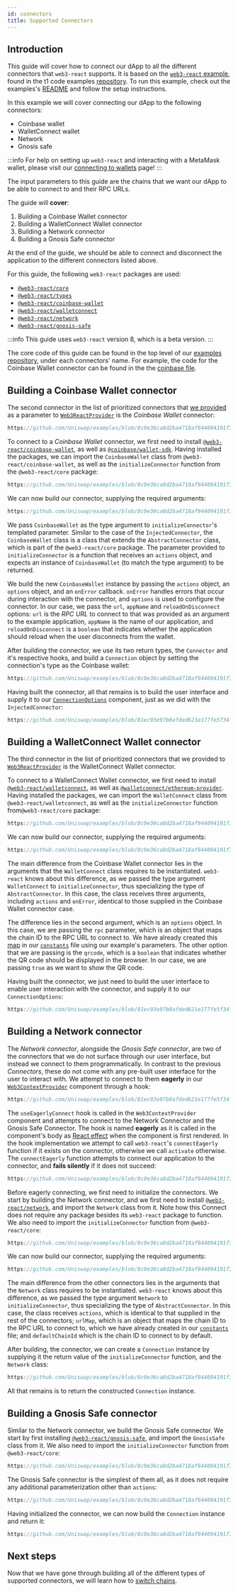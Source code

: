 ```yaml
---
id: connectors
title: Supported Connectors
---     
```


## Introduction

This guide will cover how to connect our dApp to all the different connectors that `web3-react` supports. It is based on the [`web3-react` example](https://github.com/Uniswap/examples/tree/main/web3-react), found in the t1 code examples [repository](https://github.com/Uniswap/examples). To run this example, check out the examples's [README](https://github.com/Uniswap/examples/blob/main/web3-react/README.md) and follow the setup instructions.


In this example we will cover connecting our dApp to the following connectors:
- Coinbase wallet
- WalletConnect wallet
- Network
- Gnosis safe


:::info
For help on setting up `web3-react` and interacting with a MetaMask wallet, please visit our [connecting to wallets](./01-connect-wallet.md) page!
:::


The input parameters to this guide are the chains that we want our dApp to be able to connect to and their RPC URLs.

The guide will **cover**:

1. Building a Coinbase Wallet connector
2. Building a WalletConnect Wallet connector
3. Building a Network connector
4. Building a Gnosis Safe connector


At the end of the guide, we should be able to connect and disconnect the application to the different connectors listed above.

For this guide, the following `web3-react` packages are used:

- [`@web3-react/core`](https://www.npmjs.com/package/@web3-react/core)
- [`@web3-react/types`](https://www.npmjs.com/package/@web3-react/types)
- [`@web3-react/coinbase-wallet`](https://www.npmjs.com/package/@web3-react/coinbase-wallet)
- [`@web3-react/walletconnect`](https://www.npmjs.com/package/@web3-react/walletconnect)
- [`@web3-react/network`](https://www.npmjs.com/package/@web3-react/network)
- [`@web3-react/gnosis-safe`](https://www.npmjs.com/package/@web3-react/gnosis-safe)

:::info
This guide uses `web3-react` version 8, which is a beta version.
:::

The core code of this guide can be found in the top level of our [examples repository](https://github.com/Uniswap/examples/tree/main/web3-react), under each connectors' name. For example, the code for the Coinbase Wallet connector can be found in the the [coinbase file](https://github.com/Uniswap/examples/blob/main/web3-react/src/libs/coinbase.ts).

## Building a Coinbase Wallet connector

The second connector in the list of prioritized connectors that [we provided](./01-connect-wallet.md/#building-an-injected-connector) as a parameter to [`Web3ReactProvider`](https://github.com/Uniswap/examples/blob/feat/web3-react/web3-react/src/libs/components/Web3ContextProvider.tsx) is the *Coinbase Wallet* connector:

```typescript reference title="Creating the prioritized Connectors list" referenceLinkText="View on Github" customStyling
https://github.com/Uniswap/examples/blob/8c0e36ca8d2ba4718af944094191f39da62a9c5c/web3-react/src/libs/connections.ts#L33-L39
```

To connect to a *Coinbase Wallet* connector, we first need to install [`@web3-react/coinbase-wallet`](https://www.npmjs.com/package/@web3-react/coinbase-wallet), as well as [`@coinbase/wallet-sdk`](https://github.com/coinbase/coinbase-wallet-sdk). Having installed the packages, we can import the `CoinbaseWallet` class from `@web3-react/coinbase-wallet`, as well as the `initializeConnector` function from the `@web3-react/core` package:

```typescript reference title="Importing the Coinbase Wallet connector" referenceLinkText="View on Github" customStyling
https://github.com/Uniswap/examples/blob/8c0e36ca8d2ba4718af944094191f39da62a9c5c/web3-react/src/libs/coinbase.ts#L1-L2
```
We can now build our connector, supplying the required arguments:

```typescript reference title="Initializing the Coinbase Wallet Connector" referenceLinkText="View on Github" customStyling
https://github.com/Uniswap/examples/blob/8c0e36ca8d2ba4718af944094191f39da62a9c5c/web3-react/src/libs/coinbase.ts#L8-L19
```

We pass `CoinbaseWallet` as the type argument to `initializeConnector`'s templated parameter. Similar to the case of the `InjectedConnector`, the `CoinbaseWallet` class is a class that extends the `AbstractConnector` class, which is part of the `@web3-react/core` package. The parameter provided to `initializeConnector` is a function that receives an `actions` object, and expects an instance of `CoinbaseWallet` (to match the type argument) to be returned.

We build the new `CoinbaseWallet` instance by passing the `actions` object, an `options` object, and  an `onError` callback. `onError` handles errors that occur during interaction with the connector, and `options` is used to configure the connector. In our case, we pass the `url`, `appName` and `reloadOnDisconnect` options: `url` is the *RPC URL* to connect to that was provided as an argument to the example application, `appName` is the name of our application, and `reloadOnDisconnect` is a `boolean` that indicates whether the application should reload when the user disconnects from the wallet.

After building the connector, we use its two return types, the `Connector` and it's respective hooks, and build a `Connection` object by setting the connection's type as the Coinbase wallet:

```typescript reference title="Building the Coinbase Wallet Connection" referenceLinkText="View on Github" customStyling
https://github.com/Uniswap/examples/blob/8c0e36ca8d2ba4718af944094191f39da62a9c5c/web3-react/src/libs/coinbase.ts#L20-L24
```

Having built the connector, all that remains is to build the user interface and supply it to our [`ConnectionOptions`](https://github.com/Uniswap/examples/blob/feat/web3-react/web3-react/src/libs/components/ConnectionOptions.tsx) component, just as we did with the `InjectedConnector`:

```typescript reference title="Building the Coinbase Wallet component" referenceLinkText="View on Github" customStyling
https://github.com/Uniswap/examples/blob/81ec93e97b0afded621e177fe5f34fc9f98f80b0/web3-react/src/libs/components/ConnectionOptions.tsx#L39-L46
```
## Building a WalletConnect Wallet connector

The third connector in the list of prioritized connectors that we provided to [`Web3ReactProvider`](https://github.com/Uniswap/examples/blob/feat/web3-react/web3-react/src/libs/components/Web3ContextProvider.tsx) is the WalletConnect Wallet connector.

To connect to a WalletConnect Wallet connector, we first need to install [`@web3-react/walletconnect`](https://www.npmjs.com/package/@web3-react/walletconnect), as well as [`@walletconnect/ethereum-provider`](https://www.npmjs.com/package/@walletconnect/ethereum-provider). Having installed the packages, we can import the `WalletConnect` class from `@web3-react/walletconnect`, as well as the `initializeConnector` function from`@web3-react/core` package:

```typescript reference title="Importing the WalletConnect Wallet Connector" referenceLinkText="View on Github" customStyling
https://github.com/Uniswap/examples/blob/8c0e36ca8d2ba4718af944094191f39da62a9c5c/web3-react/src/libs/wallet-connect.ts#L1-L2
```
We can now build our connector, supplying the required arguments:

```typescript reference title="Initializing the WalletConnect Wallet Connector" referenceLinkText="View on Github" customStyling
https://github.com/Uniswap/examples/blob/8c0e36ca8d2ba4718af944094191f39da62a9c5c/web3-react/src/libs/wallet-connect.ts#L8-L17
```

The main difference from the Coinbase Wallet connector lies in the arguments that the `WalletConnect` class requires to be instantiated. `web3-react` knows about this difference, as we passed the type argument `WalletConnect` to `initializeConnector`, thus specializing the type of `AbstractConnector`. In this case, the class receives three arguments, including `actions` and `onError`, identical to those supplied in the Coinbase Wallet connector case. 

The difference lies in the second argument, which is an `options` object. In this case, we are passing the `rpc` parameter, which is an object that maps the chain ID to the RPC URL to connect to. We have already created this [map](https://github.com/Uniswap/examples/blob/8c0e36ca8d2ba4718af944094191f39da62a9c5c/web3-react/src/libs/constants.ts#L11) in our [`constants`](https://github.com/Uniswap/examples/blob/feat/web3-react/web3-react/src/libs/constants.ts) file using our example's parameters. The other option that we are passing is the `qrcode`, which is a `boolean` that indicates whether the QR code should be displayed in the browser. In our case, we are passing `true` as we want to show the QR code.

Having built the connector, we just need to build the user interface to enable user interaction with the connector, and supply it to our `ConnectionOptions`:
    
```typescript reference title="Building the WalletConnect Wallet component" referenceLinkText="View on Github" customStyling
https://github.com/Uniswap/examples/blob/81ec93e97b0afded621e177fe5f34fc9f98f80b0/web3-react/src/libs/components/ConnectionOptions.tsx#L49-L56
```
## Building a Network connector

The *Network connector*, alongside the *Gnosis Safe connector*, are two of the connectors that we do not surface through our user interface, but instead we connect to them programmatically. In contrast to the previous *Connectors*, these do not come with any pre-built user interface for the user to interact with. We attempt to connect to them **eagerly** in our [`Web3ContextProvider`](https://github.com/Uniswap/examples/blob/feat/web3-react/web3-react/src/libs/components/Web3ContextProvider.tsx) component through a hook:
    
```typescript reference title="Hook to connect eagerly" referenceLinkText="View on Github" customStyling
https://github.com/Uniswap/examples/blob/81ec93e97b0afded621e177fe5f34fc9f98f80b0/web3-react/src/libs/components/Web3ContextProvider.tsx#L9-L13
```

The `useEagerlyConnect` hook is called in the `Web3ContextProvider` component and attempts to connect to the Network Connector and the Gnosis Safe Connector. The hook is named **eagerly** as it is called in the component's body as [React effect](https://reactjs.org/docs/hooks-effect.html) when the component is first rendered. In the hook implementation we attempt to call `web3-react`'s `connectEagerly` function if it exists on the connector, otherwise we call `activate` otherwise. The `connectEagerly` function attempts to connect our application to the connector, and **fails silently** if it does not succeed: 

```typescript reference title="Connecting eagerly" referenceLinkText="View on Github" customStyling
https://github.com/Uniswap/examples/blob/8c0e36ca8d2ba4718af944094191f39da62a9c5c/web3-react/src/libs/hooks.ts#L15-L19
```

Before eagerly connecting, we first need to initialize the connectors. We start by building the Network connector, and we first need to install [`@web3-react/network`](https://www.npmjs.com/package/@web3-react/network), and import the `Network` class from it. Note how this Connect does not require any package besides its `web3-react` package to function. We also need to import the `initializeConnector` function from `@web3-react/core`:

```typescript reference title="Importing the Network Connector" referenceLinkText="View on Github" customStyling
https://github.com/Uniswap/examples/blob/8c0e36ca8d2ba4718af944094191f39da62a9c5c/web3-react/src/libs/network.ts#L1-L2
```
We can now build our connector, supplying the required arguments:

```typescript reference title="Initializing the Network Connector" referenceLinkText="View on Github" customStyling
https://github.com/Uniswap/examples/blob/8c0e36ca8d2ba4718af944094191f39da62a9c5c/web3-react/src/libs/network.ts#L8-L15
```

The main difference from the other connectors lies in the arguments that the `Network` class requires to be instantiated. `web3-react` knows about this difference, as we passed the type argument `Network` to `initializeConnector`, thus specializing the type of `AbstractConnector`. In this case, the class receives `actions`, which is identical to that supplied in the rest of the connectors; `urlMap`, which is an object that maps the chain ID to the RPC URL to connect to, which we have already created in our [`constants`](https://github.com/Uniswap/examples/blob/feat/web3-react/web3-react/src/libs/constants.ts) file; and `defaultChainId` which is the chain ID to connect to by default.

After building, the connector, we can create a `Connection` instance by supplying it the return value of the `initializeConnector` function, and the `Network` class:

```typescript reference title="Creating a Network connection" referenceLinkText="View on Github" customStyling
https://github.com/Uniswap/examples/blob/8c0e36ca8d2ba4718af944094191f39da62a9c5c/web3-react/src/libs/network.ts#L16-L20
```
All that remains is to return the constructed `Connection` instance.

## Building a Gnosis Safe connector

Similar to the Network connector, we build the Gnosis Safe connector. We start by first installing [`@web3-react/gnosis-safe`](https://www.npmjs.com/package/@web3-react/gnosis-safe), and import the `GnosisSafe` class from it. We also need to import the `initializeConnector` function from `@web3-react/core`:

```typescript reference title="Importing the Gnosis Safe connector" referenceLinkText="View on Github" customStyling
https://github.com/Uniswap/examples/blob/8c0e36ca8d2ba4718af944094191f39da62a9c5c/web3-react/src/libs/gnosis.tsx#L1-L2
```

The Gnosis Safe connector is the simplest of them all, as it does not require any additional parameterization other than `actions`:

```typescript reference title="Initializing a Gnosis Safe Connector" referenceLinkText="View on Github" customStyling
https://github.com/Uniswap/examples/blob/8c0e36ca8d2ba4718af944094191f39da62a9c5c/web3-react/src/libs/gnosis.tsx#L6-L9
```

Having initialized the connector, we can now build the `Connection` instance and return it:

```typescript reference title="Creating a Gnosis Safe Connection" referenceLinkText="View on Github" customStyling
https://github.com/Uniswap/examples/blob/8c0e36ca8d2ba4718af944094191f39da62a9c5c/web3-react/src/libs/gnosis.tsx#L10-L14
```

## Next steps

Now that we have gone through building all of the different types of supported connectors, we will learn how to [switch chains](03-switch-chains.md).